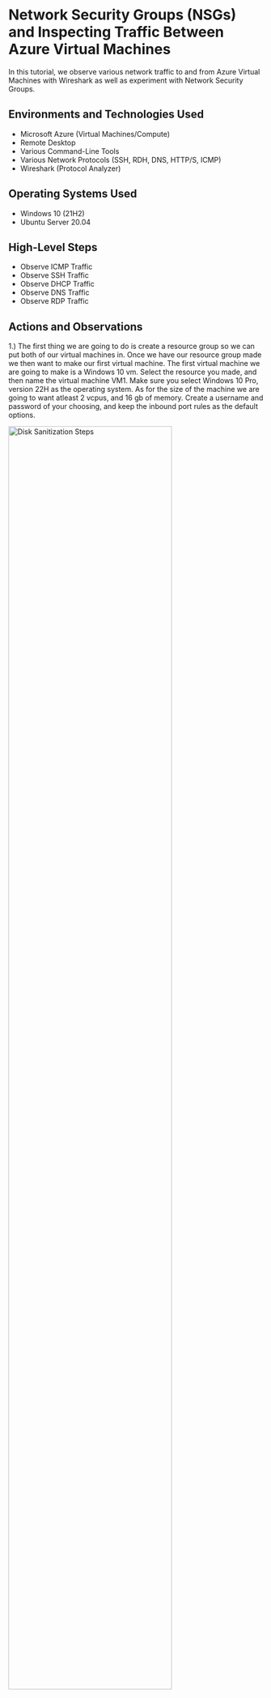 
<h1>Network Security Groups (NSGs) and Inspecting Traffic Between Azure Virtual Machines</h1>
In this tutorial, we observe various network traffic to and from Azure Virtual Machines with Wireshark as well as experiment with Network Security Groups. <br />




<h2>Environments and Technologies Used</h2>

- Microsoft Azure (Virtual Machines/Compute)
- Remote Desktop
- Various Command-Line Tools
- Various Network Protocols (SSH, RDH, DNS, HTTP/S, ICMP)
- Wireshark (Protocol Analyzer)

<h2>Operating Systems Used </h2>

- Windows 10 (21H2)
- Ubuntu Server 20.04

<h2>High-Level Steps</h2>

- Observe ICMP Traffic
- Observe SSH Traffic
- Observe DHCP Traffic
- Observe DNS Traffic
- Observe RDP Traffic


<h2>Actions and Observations</h2>


 1.) The first thing we are going to do is create a resource group so we can put both of our virtual machines in. Once we have our resource group made we then want to make our first virtual machine. The first virtual machine we are going to make is a Windows 10 vm. Select the resource you made, and then name the virtual machine VM1. Make sure you select Windows 10 Pro, version 22H as the operating system. As for the size of the machine we are going to want atleast 2 vcpus, and 16 gb of memory. Create a username and password of your choosing, and keep the inbound port rules as the default options.

<p>
<img src="https://imgur.com/WgPD275.png" height="80%" width="80%" alt="Disk Sanitization Steps"/>
</p>
<p>
  

<p>
<img src="https://imgur.com/X6ZMTJG.png" height="80%" width="80%" alt="Disk Sanitization Steps"/>
</p>
<p>
  
2.) After this step we are going to click on next until we get to the networking page and it should automatically create a virtual network and subnet for us. 
  

<p>
<img src="https://imgur.com/XzdSPoR.png" height="80%" width="80%" alt="Disk Sanitization Steps"/>
</p>
<p>
  
  Click review and create our VM.
  
  Now that we have created our first VM we are going to go ahead and create our second VM, but this time it will be a Ubuntu Server 20.04 LTS machine. It will be the same process as creating our first machine but instead we are going to switch the SSH public key to password instead. 
  
<p>
<img src="https://imgur.com/0KT3Fmb.png" height="80%" width="80%" alt="Disk Sanitization Steps"/>
</p>
<p>
  
<p>
<img src="https://imgur.com/pyxsHfF.png" height="80%" width="80%" alt="Disk Sanitization Steps"/>
</p>
<p>
  
  Click next until we get to the networking page again.
  
  The networking should automatically give us the virtual network from VM1 as well as the subnet. 
  
<p>
<img src="https://imgur.com/3fQXRcw.png" height="80%" width="80%" alt="Disk Sanitization Steps"/>
</p>
<p>
 
 Click review and create, and it will create our second VM.
 
 2.) Now that we have both virtual machines up and running we are going to connect to our Windows 10 vm using the remote desktop connection app. Once we are connected we are going to go to our browser and download and install Wireshark.
 
 "Wireshark is a free and open-source packet analyzer. It is used for network troubleshooting, analysis, software and communications protocol development, and education." 
 
 3.) Open wireshark and filter for ICMP traffic only.
 
 <p>
<img src="https://imgur.com/RrtChUe.png" height="80%" width="80%" alt="Disk Sanitization Steps"/>
</p>
<p>
 
 4.) We are going to want to retrieve the private IP address of our Ubuntu VM and then attempt to ping it from within our Windows 10 VM using wireshark. To ping the private IP address of the Ubuntu machine open CMD or Powershell on the Windows machine and type: ping 10.0.0.5 or whatever the private IP address is for your Ubuntu machine.
 
<p>
<img src="https://imgur.com/zmJzyne.png" height="80%" width="80%" alt="Disk Sanitization Steps"/>
</p>
<p>
 
<p>
<img src="https://imgur.com/pp4eZdK.png" height="80%" width="80%" alt="Disk Sanitization Steps"/>
</p>
<p>
 
 In either CMD or Powershell ping www.google.com and observe the traffic in wireshark.
 
5.) We then are going to initiate a non-stop ping from our Windows 10 VM to our Ubuntu VM.
 
6.) Open the Network Security Group of our Ubuntu machine and disable incoming (inbound) ICMP traffic. To disable incoming ICMP traffic click "Add" new rule and copy everything exactly from the picture. Once that is done you can create the rule and it will create automatically and show up as a new rule.
 
 <p>
<img src="https://imgur.com/r3dH3Yy.png" height="80%" width="80%" alt="Disk Sanitization Steps"/>
</p>
<p>
 
<p>
<img src="https://imgur.com/qiSIrsX.png" height="80%" width="80%" alt="Disk Sanitization Steps"/>
</p>
<p>
 
 Now that we have disabled incoming ICMP traffic from VM2 if we go back to VM1 you can see the ping request is timing out. 
 
 7.) Re-enable ICMP traffic for the Network Security Group your Ubuntu VM is using
Back in the Windows 10 VM, observe the ICMP traffic in WireShark and the command line Ping activity (should start working)
Stop the ping activity
 
 8.) The next thing we are going to do is Observe SSH Traffic.
 
 
 

 
 
 
 
 
 
 
 
 
 
 
 
 
 
 
 
  
  
